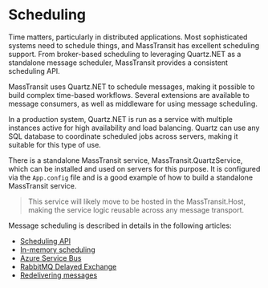 # Scheduling

Time matters, particularly in distributed applications. Most sophisticated systems need to schedule things, and MassTransit has excellent scheduling support. From broker-based scheduling to leveraging Quartz.NET as a standalone message scheduler, MassTransit provides a consistent scheduling API.



MassTransit uses Quartz.NET to schedule messages, making it possible to build complex time-based workflows. Several extensions are available to message consumers, as well as middleware for using message scheduling.

In a production system, Quartz.NET is run as a service with multiple instances active for high availability and load balancing. Quartz can use any SQL database to coordinate scheduled jobs across servers, making it suitable for this type of use.

There is a standalone MassTransit service, MassTransit.QuartzService, which can be installed and used on servers for this purpose. It is configured via the `App.config` file and is a good example of how to build a standalone MassTransit service.

> This service will likely move to be hosted in the MassTransit.Host, making the service logic reusable across any message transport.

Message scheduling is described in details in the following articles:

* [Scheduling API](scheduling-api)
* [In-memory scheduling](in-memory)
* [Azure Service Bus](azure-sb-scheduler)
* [RabbitMQ Delayed Exchange](rabbitmq-delayed)
* [Redelivering messages](redeliver)

